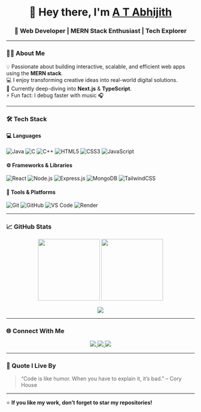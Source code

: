 <!-- README.md for GitHub profile (github.com/4bjith) -->

<h1 align="center">👋 Hey there, I'm <a href="https://github.com/4bjith" target="_blank">A T Abhijith</a></h1>
<h3 align="center">🚀 Web Developer | MERN Stack Enthusiast | Tech Explorer</h3>

---

### 🧑‍💻 About Me

💡 Passionate about building interactive, scalable, and efficient web apps using the **MERN stack**.  
💻 I enjoy transforming creative ideas into real-world digital solutions.  
🌱 Currently deep-diving into **Next.js** & **TypeScript**.  
⚡ Fun fact: I debug faster with music 🎧  

---

### 🛠️ Tech Stack

#### 💻 Languages
![Java](https://img.shields.io/badge/Java-%23ED8B00.svg?style=for-the-badge&logo=openjdk&logoColor=white)
![C](https://img.shields.io/badge/C-%2300599C.svg?style=for-the-badge&logo=c&logoColor=white)
![C++](https://img.shields.io/badge/C++-%2300599C.svg?style=for-the-badge&logo=c%2B%2B&logoColor=white)
![HTML5](https://img.shields.io/badge/HTML5-%23E34F26.svg?style=for-the-badge&logo=html5&logoColor=white)
![CSS3](https://img.shields.io/badge/CSS3-%231572B6.svg?style=for-the-badge&logo=css3&logoColor=white)
![JavaScript](https://img.shields.io/badge/JavaScript-%23F7DF1E.svg?style=for-the-badge&logo=javascript&logoColor=black)

#### ⚙️ Frameworks & Libraries
![React](https://img.shields.io/badge/React-%23008CFF.svg?style=for-the-badge&logo=react&logoColor=white)
![Node.js](https://img.shields.io/badge/Node.js-%23339933.svg?style=for-the-badge&logo=node.js&logoColor=white)
![Express.js](https://img.shields.io/badge/Express.js-%23000000.svg?style=for-the-badge&logo=express&logoColor=white)
![MongoDB](https://img.shields.io/badge/MongoDB-%2347A248.svg?style=for-the-badge&logo=mongodb&logoColor=white)
![TailwindCSS](https://img.shields.io/badge/Tailwind_CSS-%2306B6D4.svg?style=for-the-badge&logo=tailwind-css&logoColor=white)

#### 🧰 Tools & Platforms
![Git](https://img.shields.io/badge/Git-%23F05033.svg?style=for-the-badge&logo=git&logoColor=white)
![GitHub](https://img.shields.io/badge/GitHub-%23181717.svg?style=for-the-badge&logo=github&logoColor=white)
![VS Code](https://img.shields.io/badge/VS_Code-%23007ACC.svg?style=for-the-badge&logo=visual-studio-code&logoColor=white)
![Render](https://img.shields.io/badge/Render-%23357EDD.svg?style=for-the-badge&logo=render&logoColor=white)

---

### 📈 GitHub Stats

<p align="center">
  <img src="https://github-readme-stats.vercel.app/api?username=4bjith&show_icons=true&theme=radical" height="165px"/>
  <img src="https://github-readme-streak-stats.herokuapp.com/?user=4bjith&theme=radical" height="165px"/>
</p>

<p align="center">
  <img src="https://github-readme-stats.vercel.app/api/top-langs/?username=4bjith&layout=compact&theme=radical"/>
</p>

---

### 🌐 Connect With Me

<p align="center">
  <a href="https://github.com/4bjith" target="_blank">
    <img src="https://img.shields.io/badge/GitHub-100000?style=for-the-badge&logo=github&logoColor=white"/>
  </a>
  <a href="mailto:abhijith@example.com" target="_blank">
    <img src="https://img.shields.io/badge/Email-D14836?style=for-the-badge&logo=gmail&logoColor=white"/>
  </a>
  <a href="https://www.linkedin.com/in/abhijith" target="_blank">
    <img src="https://img.shields.io/badge/LinkedIn-%230077B5.svg?style=for-the-badge&logo=linkedin&logoColor=white"/>
  </a>
</p>

---

### 💬 Quote I Live By
> “Code is like humor. When you have to explain it, it’s bad.” – Cory House

---

⭐ **If you like my work, don’t forget to star my repositories!**  
